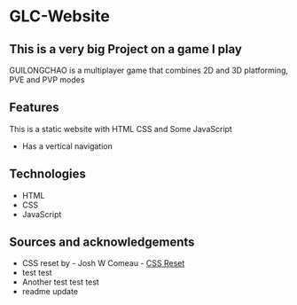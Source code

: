# GLC-Website
<h2>This is a very big Project on a game I play</h2>
<p>GUILONGCHAO is a multiplayer game that combines 2D and 3D platforming, PVE and PVP modes</p>
<h2>Features</h2>
<p>This is a static website with HTML CSS and Some JavaScript</p>
<ul>
  <li>Has a vertical navigation</li>
</ul>
<h2>Technologies</h2>
<ul>
  <li>HTML</li>
  <li>CSS </li>
  <li>JavaScript </li>
</ul>

<h2>Sources and acknowledgements</h2>
<ul>
  <li>CSS reset by - Josh W Comeau - <a href="https://www.joshwcomeau.com/css/custom-css-reset/">CSS Reset</a></li>
  <li>test test</li>
  <li>Another test test test</li>
  <li>readme update</li>
</ul>
